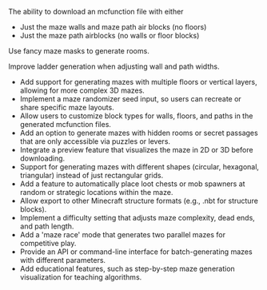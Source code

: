 The ability to download an mcfunction file with either
- Just the maze walls and maze path air blocks (no floors)
- Just the maze path airblocks (no walls or floor blocks)

Use fancy maze masks to generate rooms.

Improve ladder generation when adjusting wall and path widths.


- Add support for generating mazes with multiple floors or vertical layers, allowing for more complex 3D mazes.
- Implement a maze randomizer seed input, so users can recreate or share specific maze layouts.
- Allow users to customize block types for walls, floors, and paths in the generated mcfunction files.
- Add an option to generate mazes with hidden rooms or secret passages that are only accessible via puzzles or levers.
- Integrate a preview feature that visualizes the maze in 2D or 3D before downloading.
- Support for generating mazes with different shapes (circular, hexagonal, triangular) instead of just rectangular grids.
- Add a feature to automatically place loot chests or mob spawners at random or strategic locations within the maze.
- Allow export to other Minecraft structure formats (e.g., .nbt for structure blocks).
- Implement a difficulty setting that adjusts maze complexity, dead ends, and path length.
- Add a 'maze race' mode that generates two parallel mazes for competitive play.
- Provide an API or command-line interface for batch-generating mazes with different parameters.
- Add educational features, such as step-by-step maze generation visualization for teaching algorithms.
